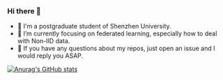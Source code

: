 ### Hi there 👋
 - 🤖 I'm a postgraduate student of Shenzhen University.
 - 🌱 I’m currently focusing on federated learning, especially how to deal with Non-IID data.
 - 👀 If you have any questions about my repos, just open an issue and I would reply you ASAP.
<!--
**KarhouTam/KarhouTam** is a ✨ _special_ ✨ repository because its `README.md` (this file) appears on your GitHub profile.

Here are some ideas to get you started:

- 🔭 I’m currently working on ...
- 🌱 I’m currently learning ...
- 👯 I’m looking to collaborate on ...
- 🤔 I’m looking for help with ...
- 💬 Ask me about ...
- 📫 How to reach me: ...
- 😄 Pronouns: ...
- ⚡ Fun fact: ...
-->

[![Anurag's GitHub stats](https://github-readme-stats.vercel.app/api?username=KarhouTam&show_icons=true&count_private=true&theme=transparent)](https://github.com/anuraghazra/github-readme-stats)
